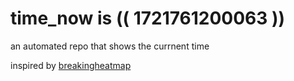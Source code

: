 # time_now is (( 1721761200063 ))

an automated repo that shows the currnent time

inspired by [breakingheatmap](https://github.com/breakingheatmap/breakingheatmap)